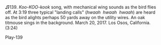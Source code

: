 ♫139. *Koo-KOO-kook* song, with mechanical wing sounds as the bird flies
off. At 3:19 three typical "landing calls" (*hwaah*  *hwaah*  *hwaah*)
are heard as the bird alights perhaps 50 yards away on the utility
wires. An oak titmouse sings in the background. March 20, 2017. Los
Osos, California. (3:24)

Play-139
